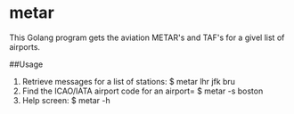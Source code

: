 # metar

This Golang program gets the aviation METAR's and TAF's for a givel list of airports.

##Usage

1. Retrieve messages for a list of stations: $ metar lhr jfk bru
1. Find the ICAO/IATA airport code for an airport= $ metar -s boston
1. Help screen: $ metar -h
